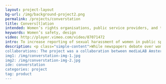 ```yaml
---
layout: project-layout
bg-url: /img/background-project2.png
permalink: /projects/converstation
title: Convers[t]ation
intended: Women’s rights organisations, public service providers, and the public at large
keywords: Women’s safety, design
video: http://player.vimeo.com/video/87071472
intro: To increase reporting of sexual harassment of women in public spaces, and ensure institutional linkages for the data to be used.
description: <p class="simple-content">While newspapers debate over women's safety, can we think of designing options to enhance a sense of safety of women in public spaces, without compromising their freedom?<p/><p class="simple-content">It is this question we explored in a cross-cultural design collaboration between two teams, one in Bangalore and the other in Amsterdam, comprising students of both Indian and Dutch nationalities. The focus of the team in Bangalore was to address under-reporting of sexual harassment of women in public spaces.</p><p class="simple-content">Outputs include prototype of an electronic panel, Convers[t]ation, for informally reporting cases of sexual harassment; and a white paper on the institutional support required for the panel.<p/>
collaborations: The project was a collaboration between mediaLAB Amsterdam, IIIT-B, and Fields of View
img1: /img/converstation-img-1.jpg
img2: /img/converstation-img-2.jpg
ide: converstation
categories: project
tag: product 
---
```

